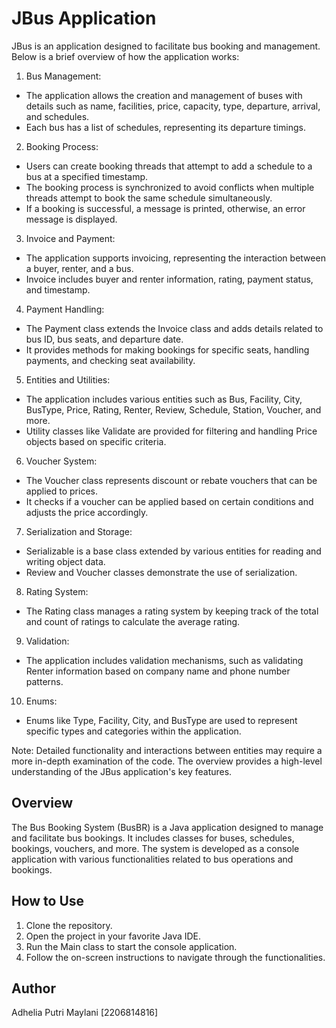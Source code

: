 # JBus Application
JBus is an application designed to facilitate bus booking and management. Below is a brief overview of how the application works:

1. Bus Management:
* The application allows the creation and management of buses with details such as name, facilities, price, capacity, type, departure, arrival, and schedules.
* Each bus has a list of schedules, representing its departure timings.

2. Booking Process:
* Users can create booking threads that attempt to add a schedule to a bus at a specified timestamp.
* The booking process is synchronized to avoid conflicts when multiple threads attempt to book the same schedule simultaneously.
* If a booking is successful, a message is printed, otherwise, an error message is displayed.

3. Invoice and Payment:
* The application supports invoicing, representing the interaction between a buyer, renter, and a bus.
* Invoice includes buyer and renter information, rating, payment status, and timestamp.

4. Payment Handling:
* The Payment class extends the Invoice class and adds details related to bus ID, bus seats, and departure date.
* It provides methods for making bookings for specific seats, handling payments, and checking seat availability.

5. Entities and Utilities:
* The application includes various entities such as Bus, Facility, City, BusType, Price, Rating, Renter, Review, Schedule, Station, Voucher, and more.
* Utility classes like Validate are provided for filtering and handling Price objects based on specific criteria.

6. Voucher System:
* The Voucher class represents discount or rebate vouchers that can be applied to prices.
* It checks if a voucher can be applied based on certain conditions and adjusts the price accordingly.

7. Serialization and Storage:
* Serializable is a base class extended by various entities for reading and writing object data.
* Review and Voucher classes demonstrate the use of serialization.

8. Rating System:
* The Rating class manages a rating system by keeping track of the total and count of ratings to calculate the average rating.

9. Validation:
* The application includes validation mechanisms, such as validating Renter information based on company name and phone number patterns.

10. Enums:
* Enums like Type, Facility, City, and BusType are used to represent specific types and categories within the application.

Note:
Detailed functionality and interactions between entities may require a more in-depth examination of the code. The overview provides a high-level understanding of the JBus application's key features.

## Overview
The Bus Booking System (BusBR) is a Java application designed to manage and facilitate bus bookings. It includes classes for buses, schedules, bookings, vouchers, and more. The system is developed as a console application with various functionalities related to bus operations and bookings.

## How to Use
1. Clone the repository.
2. Open the project in your favorite Java IDE.
3. Run the Main class to start the console application.
4. Follow the on-screen instructions to navigate through the functionalities.

## Author
Adhelia Putri Maylani [2206814816]
